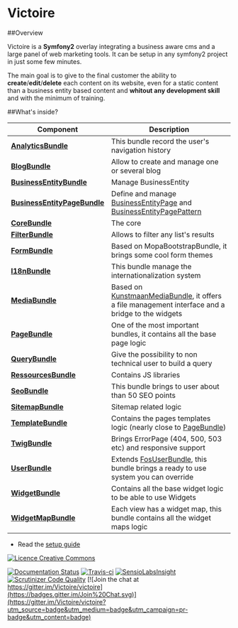 # Victoire

##Overview

Victoire is a **Symfony2** overlay integrating a business aware cms and a large panel of web marketing tools.
It can be setup in any symfony2 project in just some few minutes.

The main goal is to give to the final customer the ability to **create**/**edit**/**delete** each content on its website, even for a static content than a business entity based content and **whitout any development skill** and with the minimum of training.

##What's inside?

Component | Description
------------ | -------------
[**AnalyticsBundle**][5] | This bundle record the user's navigation history
[**BlogBundle**][2] | Allow to create and manage one or several blog
[**BusinessEntityBundle**][3] | Manage BusinessEntity
[**BusinessEntityPageBundle**][4] | Define and manage [BusinessEntityPage][18] and [BusinessEntityPagePattern][19]
[**CoreBundle**][1] | The core
[**FilterBundle**][23] | Allows to filter any list's results
[**FormBundle**][6] | Based on MopaBootstrapBundle, it brings some cool form themes
[**I18nBundle**][17] | This bundle manage the internationalization system
[**MediaBundle**][7] | Based on [KunstmaanMediaBundle][21], it offers a file management interface and a bridge to the widgets
[**PageBundle**][8] | One of the most important bundles, it contains all the base page logic
[**QueryBundle**][9] | Give the possibility to non technical user to build a query
[**RessourcesBundle**][24] | Contains JS libraries
[**SeoBundle**][10] | This bundle brings to user about than 50 SEO points
[**SitemapBundle**][20] | Sitemap related logic
[**TemplateBundle**][11] | Contains the pages templates logic (nearly close to [PageBundle][22])
[**TwigBundle**][13] | Brings ErrorPage (404, 500, 503 etc) and responsive support
[**UserBundle**][14] | Extends [FosUserBundle][12], this bundle brings a ready to use system you can override
[**WidgetBundle**][15] | Contains all the base widget logic to be able to use Widgets
[**WidgetMapBundle**][16] | Each view has a widget map, this bundle contains all the widget maps logic



* Read the [setup guide](http://github.com/victoire/victoire/blob/master/setup.md)

[![Licence Creative Commons](http://i.creativecommons.org/l/by/4.0/88x31.png)](http://creativecommons.org/licenses/by/4.0/)


[![Documentation Status](https://readthedocs.org/projects/victoiredcms/badge/?version=latest)](https://readthedocs.org/projects/victoiredcms/?badge=latest) [![Travis-ci](https://travis-ci.org/Victoire/victoire.svg?branch=master)](https://travis-ci.org/Victoire/victoire) [![SensioLabsInsight](https://insight.sensiolabs.com/projects/d5307bf2-eac4-43db-bd49-dd9e85e360a5/mini.png)](https://insight.sensiolabs.com/projects/d5307bf2-eac4-43db-bd49-dd9e85e360a5)[![Scrutinizer Code Quality](https://scrutinizer-ci.com/g/Victoire/victoire/badges/quality-score.png?b=master)](https://scrutinizer-ci.com/g/Victoire/victoire/?branch=master)
[![Join the chat at https://gitter.im/Victoire/victoire](https://badges.gitter.im/Join%20Chat.svg)](https://gitter.im/Victoire/victoire?utm_source=badge&utm_medium=badge&utm_campaign=pr-badge&utm_content=badge)


[1]:  http://github.com/victoire/victoire/blob/master/Bundle/CoreBundle/README.md
[2]:  http://github.com/victoire/victoire/blob/master/Bundle/BlogBundle/README.md
[3]:  http://github.com/victoire/victoire/blob/master/Bundle/BusinessEntityBundle/README.md
[4]:  http://github.com/victoire/victoire/blob/master/Bundle/BusinessEntityPageBundle/README.md
[5]:  http://github.com/victoire/victoire/blob/master/Bundle/AnalyticsBundle/README.md
[6]:  http://github.com/victoire/victoire/blob/master/Bundle/FormBundle/README.md
[7]:  http://github.com/victoire/victoire/blob/master/Bundle/MediaBundle/README.md
[8]:  http://github.com/victoire/victoire/blob/master/Bundle/PageBundle/README.md
[9]:  http://github.com/victoire/victoire/blob/master/Bundle/QueryBundle/README.md
[10]: http://github.com/victoire/victoire/blob/master/Bundle/SeoBundle/README.md
[11]: http://github.com/victoire/victoire/blob/master/Bundle/TemplateBundle/README.md
[12]: http://github.com/FriendsOfSymfony/FOSUserBundle
[13]: http://github.com/victoire/victoire/blob/master/Bundle/TwigBundle/README.md
[14]: http://github.com/victoire/victoire/blob/master/Bundle/UserBundle/README.md
[15]: http://github.com/victoire/victoire/blob/master/Bundle/WidgetBundle/README.md
[16]: http://github.com/victoire/victoire/blob/master/Bundle/WidgetMapBundle/README.md
[17]: http://github.com/victoire/victoire/blob/master/Bundle/I18nBundle/README.md
[18]: http://github.com/victoire/victoire/blob/master/Bundle/BusinessEntityPageBundle/Resources/doc/BusinessEntityPage.md
[19]: http://github.com/victoire/victoire/blob/master/Bundle/BusinessEntityPageBundle/Resources/doc/BusinessEntityPagePattern.md
[20]: http://github.com/victoire/victoire/blob/master/Bundle/SitemapBundle/README.md
[21]: http://github.com/Kunstmaan/KunstmaanMediaBundle
[22]: http://github.com/victoire/victoire/blob/master/Bundle/PageBundle
[23]: http://github.com/victoire/victoire/blob/master/Bundle/FilterBundle/README.md
[24]: http://github.com/victoire/victoire/blob/master/Bundle/RessourcesBundle/README.md
